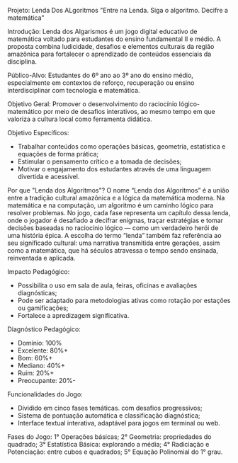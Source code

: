 Projeto: Lenda Dos ALgoritmos
"Entre na Lenda. Siga o algoritmo. Decifre a matemática"

Introdução: Lenda dos Algarismos é um jogo digital educativo de matemática voltado para estudantes do ensino fundamental II e médio. A proposta combina ludicidade, desafios e elementos culturais da região amazônica para fortalecer o aprendizado de conteúdos essenciais da disciplina.

Público-Alvo: Estudantes do 6º ano ao 3º ano do ensino médio, especialmente em contextos de reforço, recuperação ou ensino interdisciplinar com tecnologia e matemática.

Objetivo Geral: Promover o desenvolvimento do raciocínio lógico-matemático por meio de desafios interativos, ao mesmo tempo em que valoriza a cultura local como ferramenta didática.

Objetivo Específicos:
- Trabalhar conteúdos como operações básicas, geometria, estatística e equações de forma prática;
- Estimular o pensamento crítico e a tomada de decisões;
- Motivar o engajamento dos estudantes através de uma linguagem divertida e acessível.

Por que "Lenda dos Algoritmos"? 
    O nome “Lenda dos Algoritmos” é a união entre a tradição cultural amazônica e a lógica da matemática moderna. Na matemática e na computação, um algoritmo é um caminho lógico para resolver problemas. No jogo, cada fase representa um capítulo dessa lenda, onde o jogador é desafiado a decifrar enigmas, traçar estratégias e tomar decisões baseadas no raciocínio lógico — como um verdadeiro herói de uma história épica.
     A escolha do termo “lenda” também faz referência ao seu significado cultural: uma narrativa transmitida entre gerações, assim como a matemática, que há séculos atravessa o tempo sendo ensinada, reinventada e aplicada.

Impacto Pedagógico:
- Possibilita o uso em sala de aula, feiras, oficinas e avaliações diagnósticas;
- Pode ser adaptado para metodologias ativas como rotação por estações ou gamificações;
- Fortalece a apredizagem significativa.

Diagnóstico Pedagógico:
- Domínio: 100%
- Excelente: 80%+
- Bom: 60%+
- Mediano: 40%+
- Ruim: 20%+
- Preocupante: 20%-

Funcionalidades do Jogo:
- Dividido em cinco fases temáticas. com desafios progressivos;
- Sistema de pontuação automática e classificação diagnóstica;
- Interface textual interativa, adaptável para jogos em terminal ou web.

Fases do Jogo:
1° Operações básicas;
2° Geometria: propriedades do quadrado;
3° Estatística Básica: explorando a média;
4° Radiciação e Potenciação: entre cubos e quadrados;
5° Equação Polinomial do 1° grau.
